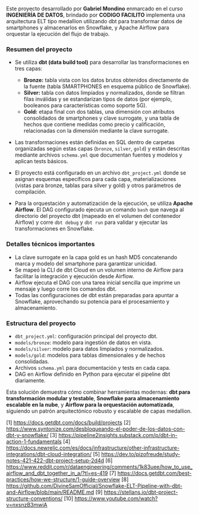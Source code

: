 Este proyecto desarrollado por **Gabriel Mondino** enmarcado en el curso **INGENIERÍA DE DATOS**, brindado por **CODIGO FACILITO** implementa una arquitectura ELT tipo medallion utilizando dbt para transformar datos de smartphones y almacenarlos en Snowflake, y Apache Airflow para orquestar la ejecución del flujo de trabajo.

### Resumen del proyecto
- Se utiliza **dbt (data build tool)** para desarrollar las transformaciones en tres capas:
  - **Bronze:** tabla vista con los datos brutos obtenidos directamente de la fuente (tabla SMARTPHONES en esquema público de Snowflake).
  - **Silver:** tabla con datos limpiados y normalizados, donde se filtran filas inválidas y se estandarizan tipos de datos (por ejemplo, booleanos para características como soporte 5G).
  - **Gold:** etapa final con dos tablas, una dimensión con atributos consolidados de smartphones y clave surrogate, y una tabla de hechos que contiene medidas como precio y calificación, relacionadas con la dimensión mediante la clave surrogate.
  
- Las transformaciones están definidas en SQL dentro de carpetas organizadas según estas capas (`bronze`, `silver`, `gold`) y están descritas mediante archivos `schema.yml` que documentan fuentes y modelos y aplican tests básicos.

- El proyecto está configurado en un archivo `dbt_project.yml` donde se asignan esquemas específicos para cada capa, materializaciones (vistas para bronze, tablas para silver y gold) y otros parámetros de compilación.

- Para la orquestación y automatización de la ejecución, se utiliza **Apache Airflow**. El DAG configurado ejecuta un comando `bash` que navega al directorio del proyecto dbt (mapeado en el volumen del contenedor Airflow) y corre `dbt debug` y `dbt run` para validar y ejecutar las transformaciones en Snowflake.

### Detalles técnicos importantes
- La clave surrogate en la capa gold es un hash MD5 concatenando marca y modelo del smartphone para garantizar unicidad.
- Se mapeó la CLI de dbt Cloud en un volumen interno de Airflow para facilitar la integración y ejecución desde Airflow.
- Airflow ejecuta el DAG con una tarea inicial sencilla que imprime un mensaje y luego corre los comandos dbt.
- Todas las configuraciones de dbt están preparadas para apuntar a Snowflake, aprovechando su potencia para el procesamiento y almacenamiento.

### Estructura del proyecto
- `dbt_project.yml`: configuración principal del proyecto dbt.
- `models/bronze`: modelo para ingestión de datos en vista.
- `models/silver`: modelo para datos limpiados y normalizados.
- `models/gold`: modelos para tablas dimensionales y de hechos consolidadas.
- Archivos `schema.yml` para documentación y tests en cada capa.
- DAG en Airflow definido en Python para ejecutar el pipeline dbt diariamente.

Esta solución demuestra cómo combinar herramientas modernas: **dbt para transformación modular y testable**, **Snowflake para almacenamiento escalable en la nube**, y **Airflow para la orquestación automatizada**, siguiendo un patrón arquitectónico robusto y escalable de capas medallion.

[1] https://docs.getdbt.com/docs/build/projects
[2] https://www.syntonize.com/desbloqueando-el-poder-de-los-datos-con-dbt-y-snowflake/
[3] https://pipeline2insights.substack.com/p/dbt-in-action-1-fundamentals
[4] https://docs.newrelic.com/es/docs/infrastructure/other-infrastructure-integrations/dbt-cloud-integration/
[5] https://dev.to/pizofreude/study-notes-421-422-dbt-project-setup-2d4d
[6] https://www.reddit.com/r/dataengineering/comments/1k83uee/how_to_use_airflow_and_dbt_together_in_a/?tl=es-419
[7] https://docs.getdbt.com/best-practices/how-we-structure/1-guide-overview
[8] https://github.com/DivineSamOfficial/Snowflake-ELT-Pipeline-with-dbt-and-Airflow/blob/main/README.md
[9] https://stellans.io/dbt-project-structure-conventions/
[10] https://www.youtube.com/watch?v=nxsnzB3mwjA